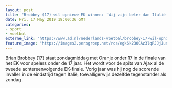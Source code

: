 ```yaml
---
layout: post
title: "Brobbey (17) wil opnieuw EK winnen: ‘Wij zijn beter dan Italië’"
date: Fri, 17 May 2019 18:00:36 GMT
categories: 
- sport 
- voetbal 
externe_link: "https://www.ad.nl/nederlands-voetbal/brobbey-17-wil-opnieuw-ek-winnen-wij-zijn-beter-dan-italie~a9698c4f/"
feature_image: "https://images2.persgroep.net/rcs/egk6k230CAz3lqRJJjJunYpfxk8/diocontent/147721746/_fitwidth/400/?appId=21791a8992982cd8da851550a453bd7f&quality=0.7"
---
```


Brian Brobbey (17) staat zondagmiddag met Oranje onder 17 in de finale van het EK voor spelers onder de 17 jaar. Het wordt voor de spits van Ajax al de tweede achtereenvolgende EK-finale. Vorig jaar was hij nog de scorende invaller in de eindstrijd tegen Italië, toevalligerwijs dezelfde tegenstander als zondag.

